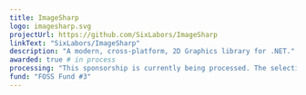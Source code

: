 ```yaml
---
title: ImageSharp
logo: imagesharp.svg
projectUrl: https://github.com/SixLabors/ImageSharp
linkText: "SixLabors/ImageSharp"
description: "A modern, cross-platform, 2D Graphics library for .NET."
awarded: true # in process
processing: "This sponsorship is currently being processed. The selection process completed in August 2020."
fund: "FOSS Fund #3"
---
```

